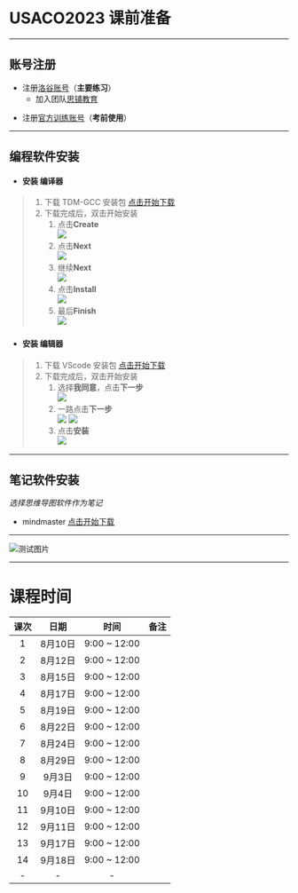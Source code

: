 # USACO2023 课前准备
---
## 账号注册
- 注册[洛谷账号](https://www.luogu.com.cn/)（**主要练习**）
   - 加入团队[思铺教育](https://www.luogu.com.cn/team/36943)
<!-- - 注册[openjudge](http://noi.openjudge.cn/) （**前期使用**） -->
- 注册[官方训练账号](https://train.usaco.org/)（**考前使用**）
---
## 编程软件安装
- #### 安装 **编译器**
> 1. 下载 TDM-GCC 安装包 [点击开始下载](https://lestore.lenovo.com/detail/L101412)
> 2. 下载完成后，双击开始安装
>     1. 点击**Create** <br>![](https://s1.328888.xyz/2022/07/24/mYFlk.png)
>     2. 点击**Next** <br>![](https://s1.328888.xyz/2022/07/24/mYmS7.png)
>     3. 继续**Next** <br>![](https://s1.328888.xyz/2022/07/24/mYlom.png)
>     4. 点击**Install** <br>![](https://s1.328888.xyz/2022/07/24/mYOkE.png)
>     5. 最后**Finish** <br>![](https://s1.328888.xyz/2022/07/24/mYjJJ.png)

- #### 安装 **编辑器**
> 1. 下载 VScode 安装包 [点击开始下载](https://lestore.lenovo.com/detail/22856)
> 2. 下载完成后，双击开始安装
>     1. 选择**我同意**，点击**下一步**  <br>![](https://s1.328888.xyz/2022/07/24/mYuWw.png)
>     2. 一路点击**下一步**  <br>![](https://s1.328888.xyz/2022/07/24/mY43i.png)  ![](https://s1.328888.xyz/2022/07/24/mY6Pg.png)
>     3. 点击**安装**  <br>![](https://s1.328888.xyz/2022/07/24/mYTYh.png)
---
## 笔记软件安装
   *选择思维导图软件作为笔记*
- mindmaster [点击开始下载](https://www.edrawsoft.cn/mindmaster/)
---
![测试图片](https://img-prod-cms-rt-microsoft-com.akamaized.net/cms/api/am/imageFileData/RE4wEad?ver=fd8b)

---
# 课程时间

| 课次 | 日期 | 时间 | 备注 |
| :-: | :-: | :-: | - |
| 1 |8月10日|9:00 ~ 12:00| |
| 2 |8月12日|9:00 ~ 12:00| |
| 3 |8月15日|9:00 ~ 12:00| |
| 4 |8月17日|9:00 ~ 12:00| |
| 5 |8月19日|9:00 ~ 12:00| |
| 6 |8月22日|9:00 ~ 12:00| |
| 7 |8月24日|9:00 ~ 12:00| |
| 8 |8月29日|9:00 ~ 12:00| |
| 9 |9月3日|9:00 ~ 12:00| |
| 10 |9月4日|9:00 ~ 12:00| |
| 11 |9月10日|9:00 ~ 12:00| |
| 12 |9月11日|9:00 ~ 12:00| |
| 13 |9月17日|9:00 ~ 12:00| |
| 14 |9月18日|9:00 ~ 12:00| |
| - | - | - |  |

